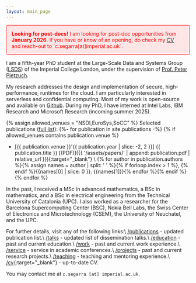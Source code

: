 ```yaml
---
layout: main_page
---
```


<div style="border: 1px solid red; padding: 1em; background-color: #ffe6e6; color: red; border-radius: 4px;">
  <strong>Looking for post-docs!</strong> I am looking for post-doc opportunities from <strong>January 2026</strong>. If you have or know of an opening, do check my <a href="{{ site.url }}/assets/SegarraCarlos_CV.pdf">CV</a> and reach-out to `c.segarra[at]imperial.ac.uk`.
</div>

I am a fifth-year PhD student at the Large-Scale Data and Systems Group ([LSDS](https://lsds.doc.ic.ac.uk/)) of the Imperial College London, under the supervision of [Prof. Peter Pietzuch](https://www.doc.ic.ac.uk/~prp/).

My research addresses the design and implementation of secure, high-performance, runtimes for the cloud.
I am particularly interested in serverless and confidential computing.
Most of my work is open-source and available on [Github](https://github.com/csegarragonz).
During my PhD, I have interned at Intel Labs, IBM Research and Microsoft Research (incoming summer 2025).

{% assign allowed_venues = "NSDI,EuroSys,SoCC" %}
Selected publications ([full list](/pages/publications.html)):
{%- for publication in site.publications -%}
  {% if allowed_venues contains publication.venue %}
  * [{{ publication.venue }}'{{ publication.year | slice: -2, 2 }}] {{ publication.title }}
  [(PDF)]({{ '/assets/papers/' | append: publication.pdf | relative_url }}){:target="_blank"} \\
{% for author in publication.authors %}{% assign names = author | split: ' ' %}{% if forloop.index > 1 %}, {% endif %}{{names[0] | slice: 0 }}. {{names[1]}}{% endfor %}{% endif %}{% endfor %}

In the past, I received a MSc in advanced mathematics, a BSc in mathematics, and a BSc in electrical engineering from the Technical University of Catalonia (UPC).
I also worked as a researcher for the Barcelona Supercomputing Center (BSC), Nokia Bell Labs, the Swiss Center of Electronics and Microtechnology (CSEM), the University of Neuchatel, and the UPC.

For further details, visit any of the following links:\\
[/publications](/pages/publications.html) - updated publication list.\\
[/talks](/pages/talks.html) - updated list of dissemination talks.\\
[/education](/pages/education.html) - past and current education.\\
[/work](/pages/work.html) - past and current work experience.\\
[/service](/pages/service.html) - service in academic conferences.\\
[/projects](/pages/projects.html) - past and current research projects.\\
[/teaching](/pages/teaching.html) - teaching and mentoring experience.\\
[/cv](/assets/SegarraCarlos_CV.pdf){:target="_blank"} - up-to-date CV.

You may contact me at `c.segarra [at] imperial.ac.uk`.
